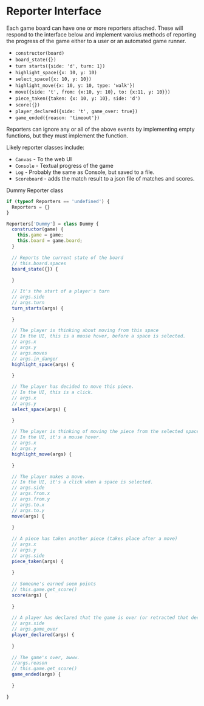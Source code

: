 # Reporter Interface

Each game board can have one or more reporters attached. These will respond 
to the interface below and implement varoius methods of reporting the progress 
of the game either to a user or an automated game runner.

* `constructor(board)`
* `board_state({})`
* `turn starts({side: 'd', turn: 1})`
* `highlight_space({x: 10, y: 10)`
* `select_space({x: 10, y: 10})`
* `highlight_move({x: 10, y: 10, type: 'walk'})`
* `move({side: 't', from: {x:10, y: 10}, to: {x:11, y: 10}})`
* `piece_taken({taken: {x: 10, y: 10}, side: 'd')`
* `score({})`
* `player_declared({side: 't', game_over: true})`  
* `game_ended({reason: 'timeout'})`

Reporters can ignore any or all of the above events by implementing empty functions,
but they must implement the function.

Likely reporter classes include:

* `Canvas` - To the web UI
* `Console` - Textual progress of the game
* `Log` - Probably the same as Console, but saved to a file.
* `Scoreboard` - adds the match result to a json file of matches and scores.

Dummy Reporter class

```js
if (typeof Reporters == 'undefined') {
  Reporters = {}
}

Reporters['Dummy'] = class Dummy {
  constructor(game) {
    this.game = game;
    this.board = game.board;
  }
  
  // Reports the current state of the board
  // this.board.spaces
  board_state({}) {
    
  }

  // It's the start of a player's turn
  // args.side
  // args.turn
  turn_starts(args) {
  
  }

  // The player is thinking about moving from this space
  // In the UI, this is a mouse hover, before a space is selected.
  // args.x
  // args.y
  // args.moves
  // args.in_danger
  highlight_space(args) {
  
  }

  // The player has decided to move this piece.
  // In the UI, this is a click.
  // args.x
  // args.y
  select_space(args) {

  }
  
  // The player is thinking of moving the piece from the selected space to this one.
  // In the UI, it's a mouse hover.
  // args.x
  // args.y
  highlight_move(args) {
    
  }

  // The player makes a move.
  // In the UI, it's a click when a space is selected.
  // args.side
  // args.from.x
  // args.from.y
  // args.to.x
  // args.to.y
  move(args) {
    
  }
  
  // A piece has taken another piece (takes place after a move)
  // args.x
  // args.y
  // args.side
  piece_taken(args) {
    
  }
  
  // Someone's earned soem points
  // this.game.get_score()
  score(args) {
    
  }
  
  // A player has declared that the game is over (or retracted that declaration
  // args.side
  // args.game_over
  player_declared(args) {
    
  }
  
  // The game's over, awww.
  //args.reason
  // this.game.get_score()
  game_ended(args) {
    
  }
  
}
```